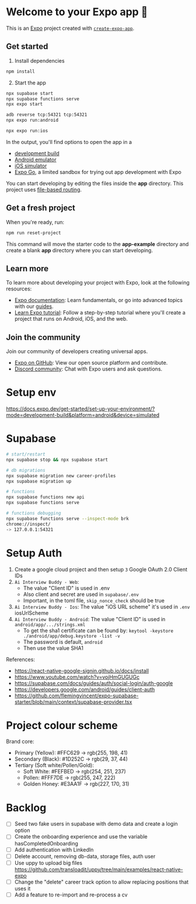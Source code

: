 # Welcome to your Expo app 👋

This is an [Expo](https://expo.dev) project created with [`create-expo-app`](https://www.npmjs.com/package/create-expo-app).

## Get started

1. Install dependencies

```bash
npm install
```

2. Start the app

```bash
npx supabase start
npx supabase functions serve
npx expo start

adb reverse tcp:54321 tcp:54321
npx expo run:android

npx expo run:ios
```

In the output, you'll find options to open the app in a

- [development build](https://docs.expo.dev/develop/development-builds/introduction/)
- [Android emulator](https://docs.expo.dev/workflow/android-studio-emulator/)
- [iOS simulator](https://docs.expo.dev/workflow/ios-simulator/)
- [Expo Go](https://expo.dev/go), a limited sandbox for trying out app development with Expo

You can start developing by editing the files inside the **app** directory. This project uses [file-based routing](https://docs.expo.dev/router/introduction).

## Get a fresh project

When you're ready, run:

```bash
npm run reset-project
```

This command will move the starter code to the **app-example** directory and create a blank **app** directory where you can start developing.

## Learn more

To learn more about developing your project with Expo, look at the following resources:

- [Expo documentation](https://docs.expo.dev/): Learn fundamentals, or go into advanced topics with our [guides](https://docs.expo.dev/guides).
- [Learn Expo tutorial](https://docs.expo.dev/tutorial/introduction/): Follow a step-by-step tutorial where you'll create a project that runs on Android, iOS, and the web.

## Join the community

Join our community of developers creating universal apps.

- [Expo on GitHub](https://github.com/expo/expo): View our open source platform and contribute.
- [Discord community](https://chat.expo.dev): Chat with Expo users and ask questions.

# Setup env
https://docs.expo.dev/get-started/set-up-your-environment/?mode=development-build&platform=android&device=simulated

# Supabase

```sh
# start/restart
npx supabase stop && npx supabase start

# db migrations
npx supabase migration new career-profiles
npx supabase migration up 

# functions
npx supabase functions new api
npx supabase functions serve

# functions debugging 
npx supabase functions serve --inspect-mode brk
chrome://inspect/
-> 127.0.0.1:54321
```

# Setup Auth

1. Create a google cloud project and then setup `3` Google OAuth 2.0 Client IDs
2. `Ai Interview Buddy - Web`: 
   - The value "Client ID" is used in .env
   - Also client and secret are used in `supabase/.env`
   - Important, in the toml file, `skip_nonce_check` should be true
3. `Ai Interview Buddy - Ios`: The value "iOS URL scheme" it's used in `.env` iosUrlScheme
4. `Ai Interview Buddy - Android`: The value "Client ID" is used in `android/app/.../strings.xml`
   - To get the sha1 certificate can be found by: `keytool -keystore ./android/app/debug.keystore -list -v`
   - The password is default, `android`
   - Then use the value SHA1

References:
- https://react-native-google-signin.github.io/docs/install
- https://www.youtube.com/watch?v=vojHmGUGUGc
- https://supabase.com/docs/guides/auth/social-login/auth-google
- https://developers.google.com/android/guides/client-auth
- https://github.com/flemingvincent/expo-supabase-starter/blob/main/context/supabase-provider.tsx

# Project colour scheme

Brand core:
* Primary (Yellow): #FFC629 → rgb(255, 198, 41)
* Secondary (Black): #1D252C → rgb(29, 37, 44)
* Tertiary (Soft white/Pollen/Gold):
   - Soft White: #FEFBED → rgb(254, 251, 237)
   - Pollen: #FFF7DE → rgb(255, 247, 222)
   - Golden Honey: #E3AA1F → rgb(227, 170, 31)

 # Backlog
 - [ ] Seed two fake users in supabase with demo data and create a login option
 - [ ] Create the onboarding experience and use the variable hasCompletedOnboarding
 - [ ] Add authentication with LinkedIn
 - [ ] Delete account, removing db-data, storage files, auth user
 - [ ] Use uppy to upload big files https://github.com/transloadit/uppy/tree/main/examples/react-native-expo
-  [ ] Change the "delete" career track option to allow replacing positions that uses it
-  [ ] Add a feature to re-import and re-process a cv